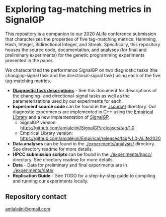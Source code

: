 # Exploring tag-matching metrics in SignalGP

This repository is a companion to our 2020 ALife conference submission that characterizes the properties
of five tag-matching metrics: Hamming, Hash, Integer, Bidirectional Integer, and Streak.
Specifically, this repository houses the source code, documentation, and analyses (for final and preliminary experiments) for the genetic programming experiments presented in the paper.

We characterized the performance SignalGP on two diagnostic tasks (the changing-signal task and the directional-signal task) using each of the five tag-matching metrics.

- **[Diagnostic task descriptions](./docs/tasks-descriptions.md)** - See this document for descriptions of the changing- and directional-signal tasks as well as the parameterizations used by our experiments for each.
- **Experiment source code** can be found in the [./source/](./source/) directory. Our diagnostic experiments are implemented in C++ using the [Empirical Library](https://github.com/devosoft/Empirical) and a new implementation of [SignalGP](https://github.com/amlalejini/SignalGP).
  - SignalGP version: <https://github.com/amlalejini/SignalGP/releases/tag/1.0>
  - Empirical Library version: <https://github.com/amlalejini/Empirical/releases/tag/v1.0-ALife2020>
- **Data analyses** can be found in the [./experiments/analysis/](./experiments/analysis/) directory. See directory readme for more details.
- **HPCC submission scripts** can be found in the [./experiments/hpcc/](./experiments/hpcc/) directory. See directory readme for more details.
- **Data** - Data for preliminary and final experiments are in [./experiments/data/](./experiments/data/)
- **Replication Guide** - See TODO for a step-by-step guide to compiling and running our experiments
  locally.

## Repository contact

amlalejini@gmail.com